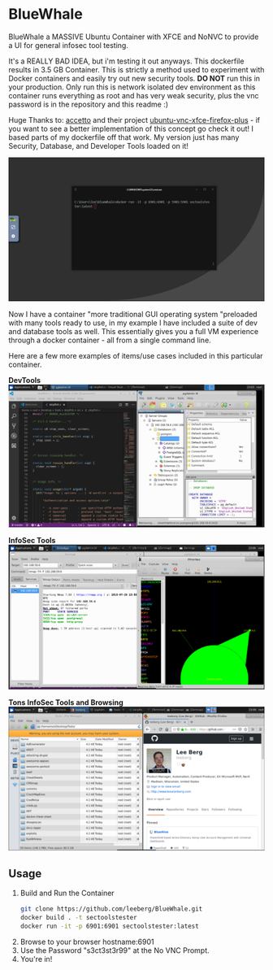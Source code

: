 # BlueWhale
BlueWhale a MASSIVE Ubuntu Container with XFCE and NoNVC to provide a UI for general infosec tool testing.

It's a REALLY BAD IDEA, but i'm testing it out anyways. This dockerfile results in 3.5 GB Container. This is strictly a method used to experiment with Docker containers and easily try out new security tools. **DO NOT** run this in your production. Only run this is network isolated dev environment as this container runs everything as root and has very weak security, plus the vnc password is in the repository and this readme :)

Huge Thanks to: [accetto](https://github.com/accetto) and their project [ubuntu-vnc-xfce-firefox-plus](https://hub.docker.com/r/accetto/ubuntu-vnc-xfce-firefox-plus) - if you want to see a better implementation of this concept go check it out! I based parts of my dockerfile off that work. My version just has many Security, Database, and Developer Tools loaded on it!

![](sectestimage_infosectools-demo1.gif)

Now I have a container "more traditional GUI operating system "preloaded with many tools ready to use, in my example I have included a suite of dev and database tools as well. This essentially gives you a full VM experience through a docker container - all from a single command line.

Here are a few more examples of items/use cases included in this particular container.

**DevTools**
![](sectestimage_devtools.png)

**InfoSec Tools**
![](sectestimage_infosectools.png)

**Tons InfoSec Tools and Browsing**
![](sectesttools_githubs.png)


## Usage

1. Build and Run the Container
    ``` bash
    git clone https://github.com/leeberg/BlueWhale.git
    docker build . -t sectoolstester
    docker run -it -p 6901:6901 sectoolstester:latest 
    ```
2. Browse to your browser hostname:6901
3. Use the Password "s3ct3st3r99" at the No VNC Prompt.
4. You're in!
